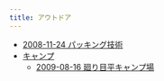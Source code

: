 ```yaml
---
title: アウトドア
---
```



- [2008-11-24 パッキング技術](./../../../d/2008/11/24/パッキング技術.md)
- [キャンプ](./キャンプ/index.md)
    - [2009-08-16 廻り目平キャンプ場](./../../../d/2009/08/16/廻り目平キャンプ場.md)




